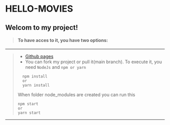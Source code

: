 # HELLO-MOVIES

## Welcom to my project!

> #### To have acces to it, you have two options:
---
> * [Github pages](https://renerugaba.github.io/hello-movies/)
> * You can fork my project or pull it(main branch). To execute it, you need `NodeJs` and `npm or yarn`
> ```cli
>   npm install
>   or
>   yarn install
> ```
> When folder node_modules are created you can run this
> ```cli
> npm start
> or
> yarn start
> ```

---


